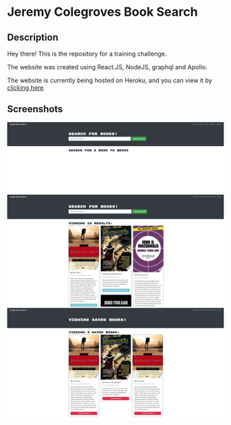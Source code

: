 # Jeremy Colegroves Book Search

## Description
Hey there! This is the repository for a training challenge.

The website was created using React.JS, NodeJS, graphql and Apollo.

The website is currently being hosted on Heroku, and you can view it by [clicking here](https://book-saver-2u.herokuapp.com/).

## Screenshots
![Website1](screenshot1.png "Home Page")
![Website1](screenshot2.png "Book Search")
![Website1](screenshot3.png "Saved Books")
